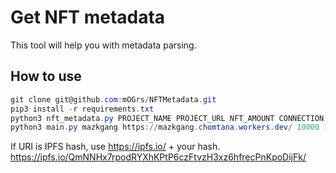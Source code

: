 # Get NFT metadata

This tool will help you with metadata parsing.

## How to use
```powershell
git clone git@github.com:mOGrs/NFTMetadata.git
pip3 install -r requirements.txt
python3 nft_metadata.py PROJECT_NAME PROJECT_URL NFT_AMOUNT CONNECTION(100-500)
python3 main.py mazkgang https://mazkgang.chomtana.workers.dev/ 10000 100
```

If URI is IPFS hash, use https://ipfs.io/ + your hash.
https://ipfs.io/QmNNHx7rpodRYXhKPtP6czFtvzH3xz6hfrecPnKpoDijFk/
    
